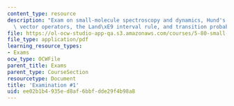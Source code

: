 ```yaml
---
content_type: resource
description: "Exam on small-molecule spectroscopy and dynamics, Hund's three rules,\
  \ vector operators, the Land\xE9 interval rule, and transition probabilities."
file: https://ol-ocw-studio-app-qa.s3.amazonaws.com/courses/5-80-small-molecule-spectroscopy-and-dynamics-fall-2008/ee02b1b4935ed8af6bbfdde29f4b98a8_exam1_1976.pdf
file_type: application/pdf
learning_resource_types:
- Exams
ocw_type: OCWFile
parent_title: Exams
parent_type: CourseSection
resourcetype: Document
title: 'Examination #1'
uid: ee02b1b4-935e-d8af-6bbf-dde29f4b98a8
---
```


